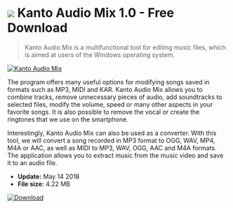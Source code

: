 # ![](https://cdn.softexe.net/static/icon/8/kanto-audio-mix-10275.png) Kanto Audio Mix 1.0 - Free Download

> Kanto Audio Mix is ​​a multifunctional tool for editing music files, which is aimed at users of the Windows operating system.

[![Kanto Audio Mix](https://gallery.dpcdn.pl/imgc/Tools/82416/g_-_420x350_1.5_-_x6c2cd3fb-9836-47fb-8c3f-d42abfc34ca1.jpg)](https://softexe.net/win/multimedia/audio-utilities/kanto-audio-mix:pRbge.html)

The program offers many useful options for modifying songs saved in formats such as MP3, MIDI and KAR. Kanto Audio Mix allows you to combine tracks, remove unnecessary pieces of audio, add soundtracks to selected files, modify the volume, speed or many other aspects in your favorite songs. It is also possible to remove the vocal or create the ringtones that we use on the smartphone.
 
 Interestingly, Kanto Audio Mix can also be used as a converter. With this tool, we will convert a song recorded in MP3 format to OGG, WAV, MP4, M4A or AAC, as well as MIDI to MP3, WAV, OGG, AAC and M4A formats. The application allows you to extract music from the music video and save it to an audio file.


- **Update:** May 14 2018
- **File size:** 4.22 MB

[![Download](https://cdn.softexe.net/static/img/download.png)](https://softexe.net/win/multimedia/audio-utilities/kanto-audio-mix:pRbge.html)

